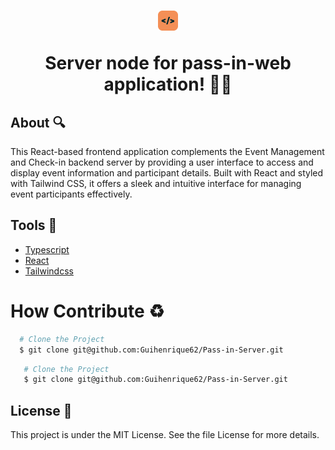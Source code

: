 <h1 align="center">
   <img src="./src/assets/icon.png">
   <p>Server node for pass-in-web application! 🚶‍♀️</p>
</h1>

## About 🔍

This React-based frontend application complements the Event Management and Check-in backend server by providing a user interface to access and display event information and participant details. Built with React and styled with Tailwind CSS, it offers a sleek and intuitive interface for managing event participants effectively.

## Tools 🔨

 - [Typescript](https://www.typescriptlang.org)
 - [React](https://react.dev)
 - [Tailwindcss](https://tailwindcss.com)


 # How Contribute ♻

 ```bash
   # Clone the Project
   $ git clone git@github.com:Guihenrique62/Pass-in-Server.git
 ```

```bash
   # Clone the Project
   $ git clone git@github.com:Guihenrique62/Pass-in-Server.git
 ```


## License 🧾

This project is under the MIT License. See the file License for more details.
